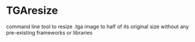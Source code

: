 # TGAresize
command line tool to resize .tga image to half of its original size without any pre-existing frameworks or libraries
